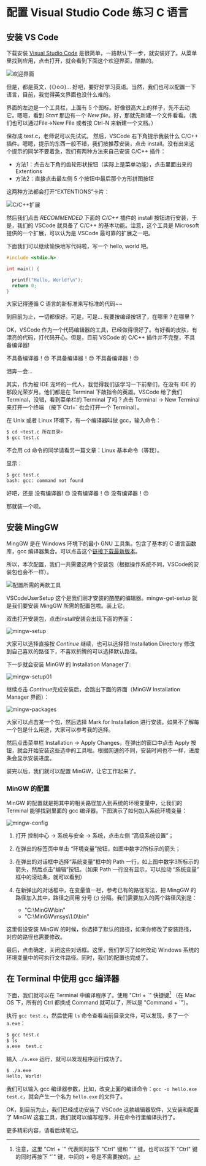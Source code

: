 # 配置 Visual Studio Code 练习 C 语言

## 安装 VS Code

下载安装 [Visual Studio Code](https://code.visualstudio.com/) 是很简单，一路默认下一步，就安装好了。从菜单里找到应用，点击打开，就会看到下面这个欢迎界面，酷酷的。

![欢迎界面](./img/vscode-start-02-open-vscode.png)

但是，都是英文，(⊙o⊙)…
好吧，要好好学习英语。当然，我们也可以配置一下语言，目前，我觉得英文界面也没什么难的。

界面的左边是一个工具栏，上面有 5 个图标。好像很高大上的样子，先不去动它。嗯嗯，看到 *Start* 那边有一个 *New file*。好，那就先新建一个文件看看。（我们也可以通过File->New File 或者按 Ctrl-N 来新建一个文档。）

保存成 test.c，老师说可以先试试。
然后，VSCode 右下角提示我装什么 C/C++ 插件。嗯嗯，提示的东西一般不错，我们按推荐安装，点击 install。没有出来这个提示的同学不要着急，我们有两种方法来自己安装 C/C++ 插件：

- 方法1：点击左下角的齿轮形状按钮（实际上是菜单功能），点击里面出来的 Extentions 
- 方法2：直接点击最左侧 5 个按钮中最后那个方形拼图按钮

这两种方法都会打开“EXTENTIONS”卡片：

![C/C++扩展](./img/vscode-start-03-c-extention.png)


然后我们点击 *RECOMMENDED* 下面的 *C/C++* 插件的 install 按钮进行安装，于是，我们的 VSCode 就具备了 C/C++ 的基本功能。注意，这个工具是 Microsoft 提供的一个扩展，可以认为是 VSCode 最可靠的扩展之一吧。

下面我们可以继续愉快地写代码啦，写一个 hello, world 吧。

```c
#include <stdio.h>

int main() {

  printf("Hello, World!\n");
  return 0;
}
```

大家记得遵循 C 语言的新标准来写标准的代码~~

到目前为止，一切都很好。可是，可是... 我要按编译按钮了，在哪里？在哪里？

OK，VSCode 作为一个代码编辑器的工具，已经做得很好了。有好看的皮肤，有漂亮的代码，打代码开心。但是，目前 VSCode 的 C/C++ 插件并不完整，不具备编译器!

不具备编译器！:unamused: 不具备编译器！:unamused: 不具备编译器！:unamused:

泪奔一会...

其实，作为被 IDE 宠坏的一代人，我觉得我们该学习一下前辈们，在没有 IDE 的那段光荣岁月。他们都是在 Terminal 下敲指令的英雄。VSCode 给了我们 Terminal，没错，看到菜单栏的 Terminal 了吗？点击 Terminal -> New Terminal 来打开一个终端 （按下 Ctrl+` 也会打开一个 Terminal）。

在 Unix 或者 Linux 环境下，有一个编译器叫做 gcc，输入命令：

```sh
$ cd <test.c 所在目录>
$ gcc test.c
```

不会用 cd 命令的同学请看另一篇文章：Linux 基本命令（等我）。

显示：

```sh
$ gcc test.c
bash: gcc: command not found
```

好吧，还是 没有编译器! :unamused: 没有编译器！:unamused: 没有编译器！:unamused:

那就装一个呗。

## 安装 MingGW

MingGW 是在 Windows 环境下的最小 GNU 工具集。包含了基本的 C 语言函数库，gcc 编译器集合。可以点击这个[链接下载最新版本](https://osdn.net/projects/mingw/downloads/68260/mingw-get-setup.exe/)。

所以，本次配置，我们一共需要这两个安装包（根据操作系统不同，VSCode的安装包也会不一样）。

![配置所需的两款工具](./img/vscode-start-01-prepare-downloads.png)

VSCodeUserSetup 这个是我们刚才安装的酷酷的编辑器。mingw-get-setup 就是我们要安装 MingGW 所需的配置包啦。装上它。

双击打开安装包，点击Install安装会出现下面的界面：

![mingw-setup](./img/vscode-start-04-mingw-setup.png)

大家可以选择直接按 *Continue* 继续，也可以选择把 Installation Directory 修改到自己喜欢的路径下，不喜欢折腾的可以选择默认路径。

下一步就会安装 MinGW 的 Installation Manager了:

![mingw-setup01](./img/vscode-start-05-mingw-setup01.png)

继续点击 *Continue*完成安装后，会跳出下面的界面（MinGW Installation Manager 界面）：

![mingw-packages](./img/vscode-start-06-mingw-packages.png)

大家可以点击某一个包，然后选择 Mark for Installation 进行安装。如果不了解每一个包是什么用途，大家可以参考我的选择。

然后点击菜单栏 Installation -> Apply Changes，在弹出的窗口中点击 Apply 按钮，就会开始安装这些选中的工具啦。根据网速的不同，安装时间也不一样，进度条会显示安装进度。

装完以后，我们就可以配置 MinGW，让它工作起来了。

### MinGW 的配置

MinGW 的配置就是把其中的相关路径加入到系统的环境变量中，让我们的 Terminal 能够找到里面的 gcc 编译器。下图演示了如何加入系统环境变量：

![mingw-config](./img/vscode-start-07-mingw-config.png)

1. 打开 控制中心 -> 系统与安全 -> 系统，点击左侧 “高级系统设置”；
2. 在弹出的标签页中单击 “环境变量”按钮，如图中数字2所标示的箭头；
3. 在弹出的对话框中选择“系统变量”框中的 Path 一行，如上图中数字3所标示的箭头，然后点击“编辑”按钮。（如果 Path 一行没有显示，可以拉动 “系统变量” 框中的滚动条，就可以看到）
4. 在新弹出的对话框中，在变量值一栏，参考已有的路径写法，把 MingGW 的路径加入其中，路径之间用 分号 (;) 分隔。我们需要加入的两个路径风别是：
   
   - "C:\MinGW\bin"
   - "C:\MinGW\msys\1.0\bin"

这里假设安装 MinGW 的时候，你选择了默认的路径，如果你修改了安装路径，对应的路径也需要修改。

最后，点击确定，关闭这些对话框。这里，我们学习了如何改动 Windows 系统的环境变量中的可执行文件路径。同时，我们的配置也完成了。


## 在 Terminal 中使用 gcc 编译器

下面，我们就可以在 Terminal 中编译程序了。使用 "Ctrl + \`" 快捷键[^shortkey] （在 Mac OS 下，所有的 Ctrl 都换成 Command 就可以了，所以是 "Command + \`"）。

[^shortkey]: 注意，这里 "Ctrl + \`" 代表同时按下 "Ctrl" 键和 "\`" 键，也可以按下 "Ctrl" 键的同时再按下 "\`" 键，中间的 + 号是不需要按的。

执行 `gcc test.c`，然后使用 `ls` 命令查看当前目录文件，可以发现，多了一个 `a.exe`：

```sh
$ gcc test.c
$ ls
a.exe  test.c
```

输入 `./a.exe` 运行，就可以发现程序运行成功了。

```sh
$ ./a.exe
Hello, World!
```

我们可以输入 gcc 编译器参数，比如，改变上面的编译命令：`gcc -o hello.exe test.c`，就会产生一个名为 `hello.exe` 的文件了。

OK，到目前为止，我们已经成功安装了 VSCode 这款编辑器软件，又安装和配置了 MinGW 这套工具，我们就可以编写程序，并在命令行里编译执行了。

更多精彩内容，请看后续笔记。

